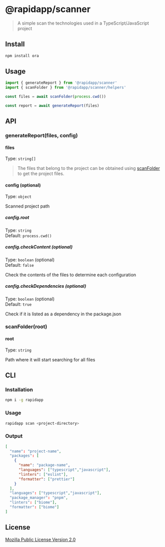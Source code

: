 # @rapidapp/scanner

> A simple scan the technologies used in a TypeScript/JavaScript project

## Install

```sh
npm install ora
```

## Usage


```js
import { generateReport } from '@rapidapp/scanner'
import { scanFolder } from '@rapidapp/scanner/helpers'

const files = await scanFolder(process.cwd())

const report = await generateReport(files)
```

## API

### generateReport(files, config)

#### files

Type: `string[]`

> The files that belong to the project can be obtained using [scanFolder](#scanfolderroot) to get the project files.

#### config (optional)

Type: `object`

Scanned project path

##### config.root

Type: `string`\
Default: `process.cwd()`

##### config.checkContent (optional)

Type: `boolean` (optional)\
Default: `false`

Check the contents of the files to determine each configuration

##### config.checkDependencies (optional)

Type: `boolean` (optional)\
Default: `true`

Check if it is listed as a dependency in the package.json

### scanFolder(root)

#### root

Type: `string`

Path where it will start searching for all files

## CLI

### Installation

```bash
npm i -g rapidapp
```

### Usage

```bash
rapidapp scan <project-directory>
```

### Output

```json
[
  "name": "project-name",
  "packages": [
    {
      "name": "package-name",
      "languages": ["typescript","javascript"],
      "linters": ["eslint"],
      "formatter": ["prettier"]
    }
  ],
  "languages": ["typescript","javascript"],
  "package_manager": "pnpm",
  "linters": ["biome"],
  "formatter": ["biome"]
]
``` 

## License

[Mozilla Public License Version 2.0](https://github.com/bjohansebas/rapidapp/blob/main/LICENSE)